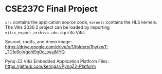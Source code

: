 # CSE237C Final Project

`src` contains the application source code, `kernels` contains the HLS kernels. The Vitis 2020.2 project
can be loaded by importing `vitis_export_archive.ide.zip` into Vitis. 

Sysroot, rootfs, and demo image: https://drive.google.com/drive/u/1/folders/1hytkwT-_TCfe6ojVgehl9g0o_twajMYQ

Pynq-Z2 Vitis Embedded Application Platform Files: https://github.com/keringar/PynqZ2-Platform